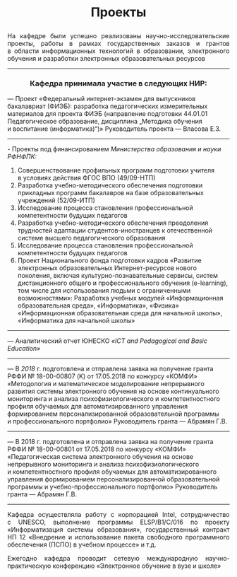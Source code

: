 # <p align="center">Проекты</p>

<p align="justify">На&nbsp;кафедре были успешно реализованы научно-исследовательские проекты, работы в&nbsp;рамках государственных заказов и&nbsp;грантов в&nbsp;области информационных технологий в&nbsp;образовании, электронного обучения и&nbsp;разработки электронных образовательных ресурсов</p>

---

### <p align="center">Кафедра принимала участие в&nbsp;следующих НИР:</p>

&mdash;&nbsp;Проект &laquo;Федеральный интернет-экзамен для выпускников бакалавриат (ФИЭБ): разработка педагогических измерительных материалов для проекта ФИЭБ (направление подготовки 44.01.01 Педагогическое образование, дисциплина &bdquo;Методика обучения и&nbsp;воспитание (информатика)&ldquo;)&raquo;
Руководитель проекта&nbsp;&mdash; Власова Е.З.

---

-&nbsp;Проекты под финансированием *Министерства образования и&nbsp;науки РФНФПК:*

1. Совершенствование профильных программ подготовки учителя в&nbsp;условиях действия ФГОС ВПО (49/09-НТП)
2. Разработка учебно-методического обеспечения подготовки прикладных программ бакалавров на&nbsp;базе образовательных учреждений (52/09-ИТП)
3. Исследование процесса становления профессиональной компетентности будущих педагогов
4. Разработка учебно-методического обеспечения преодоления трудностей адаптации студентов-иностранцев к&nbsp;отечественной системе высшего педагогического образования
5. Исследование процесса становления профессиональной компетентности будущих педагогов
6. Проект Национального фонда подготовки кадров &laquo;Развитие электронных образовательных Интернет-ресурсов нового поколения, включая культурно-познавательные сервисы, систем дистанционного общего и&nbsp;профессионального обучения (e-learning), том числе для использования людьми с&nbsp;ограниченными возможностями&raquo;:
Разработка учебных модулей &laquo;Информационная образовательная среда&raquo;, &laquo;Информатика&raquo;, &laquo;Физика&raquo; &laquo;Информационная образовательная среда для начальной школы&raquo;, &laquo;Информатика для начальной школы&raquo;

---

&mdash;&nbsp;Аналитический отчет ЮНЕСКО *&laquo;ICT and Pedagogical and Basic Education&raquo;*

---

&mdash;&nbsp;В&nbsp;*2018*&nbsp;г. подготовлена и&nbsp;отправлена заявка на&nbsp;получение гранта РФФИ &#8470;&nbsp;18-00-00807 (K) от&nbsp;17.05.2018 по&nbsp;конкурсу &laquo;КОМФИ&raquo; 
&laquo;Методология и&nbsp;математическое моделирование непрерывного развития системы электронного обучения на&nbsp;основе континуального мониторинга и&nbsp;анализа психофизиологического и&nbsp;компетентностного профиля обучаемых для автоматизированного управления формированием персонализированной образовательной программы и&nbsp;профессионального портфолио&raquo;
Руководитель гранта&nbsp;&mdash; Абрамян Г.В.

---

&mdash;&nbsp;В&nbsp;2018&nbsp;г. подготовлена и&nbsp;отправлена заявка на&nbsp;получение гранта РФФИ &#8470;&nbsp;18-00-00801 от&nbsp;17.05.2018 по&nbsp;конкурсу &laquo;КОМФИ&raquo; 
&laquo;Педагогическая система электронного обучения на&nbsp;основе непрерывного мониторинга и&nbsp;анализа психофизиологического и&nbsp;компетентностного профиля обучаемых для автоматизированного управления формированием персонализированной образовательной программы и&nbsp;учебно-профессионального портфолио&raquo;
Руководитель гранта&nbsp;&mdash; Абрамян Г.В.

---

<p align="justify">Кафедра осуществляла работу с&nbsp;корпорацией Intel, сотрудничество с&nbsp;UNESCO, выполнение программы ELSP/B1/C/016 по&nbsp;проекту &laquo;Информатизация системы образования&raquo;, государственный контракт НП&nbsp;12&nbsp;&laquo;Внедрение и&nbsp;использование пакета свободного программного обеспечения (ПСПО) в&nbsp;учебном процессе&raquo; и&nbsp;т.д.</p>
<p align="justify">Ежегодно кафедра проводит сетевую международную научно-практическую конференцию &laquo;Электронное обучение в&nbsp;вузе и&nbsp;школе&raquo;</p>

